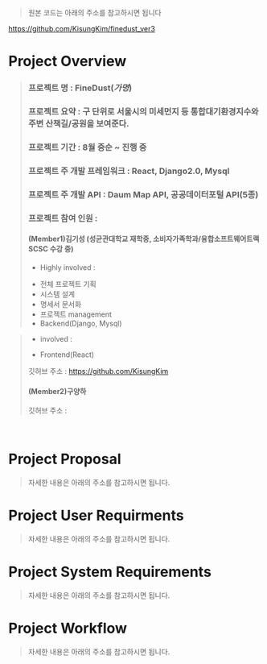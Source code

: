 > 원본 코드는 아래의 주소를 참고하시면 됩니다

https://github.com/KisungKim/finedust_ver3

# Project Overview

> ### 프로젝트 명 : FineDust(*가명*)
> ### 프로젝트 요약 : 구 단위로 서울시의 미세먼지 등 통합대기환경지수와 주변 산책길/공원을 보여준다. 
> ### 프로젝트 기간 : 8월 중순 ~ 진행 중 
> ### 프로젝트 주 개발 프레임워크 : React, Django2.0, Mysql
> ### 프로젝트 주 개발 API : Daum Map API, 공공데이터포털 API(5종)
> ### 프로젝트 참여 인원 : 
> #### (Member1)김기성 (**성균관대학교 재학중, 소비자가족학과/융합소프트웨어트랙SCSC 수강 중**)
>
> * Highly involved : 
>
> - 전체 프로젝트 기획
> - 시스템 설계
> - 명세서 문서화
> - 프로젝트 management
> - Backend(Django, Mysql) 

> * involved : 
>
> - Frontend(React)
>
> 깃허브 주소 : https://github.com/KisungKim
>
> #### (Member2)구양하
>
> 깃허브 주소 : 

<br/>

# Project Proposal

> 자세한 내용은 아래의 주소를 참고하시면 됩니다.

# Project User Requirments

> 자세한 내용은 아래의 주소를 참고하시면 됩니다.

# Project System Requirements

> 자세한 내용은 아래의 주소를 참고하시면 됩니다.

# Project Workflow

> 자세한 내용은 아래의 주소를 참고하시면 됩니다.
